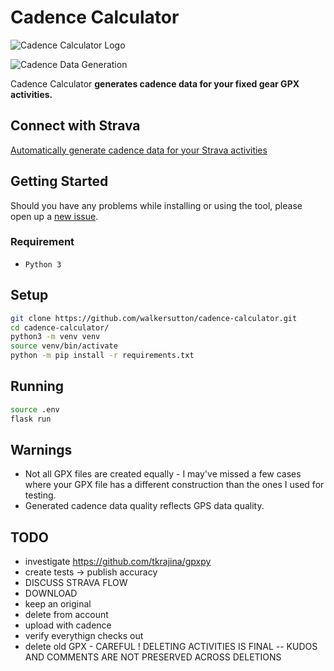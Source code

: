 # Cadence Calculator

![Cadence Calculator Logo](https://i.imgur.com/XCdXTfzt.jpg)

<!-- **Read more about this project [here](https://walkercsutton.com/projects/cadence-calculator/todo).** -->

![Cadence Data Generation](https://i.imgur.com/ThHWdmr.gif)

Cadence Calculator **generates cadence data for your fixed gear GPX activities.**

## Connect with Strava
[Automatically generate cadence data for your Strava activities](https://cadecalc.app)

## Getting Started
Should you have any problems while installing or using the tool, please open up a [new issue](https://github.com/walkersutton/cadence-calculator/issues).

### Requirement
* `Python 3`

## Setup
```sh
git clone https://github.com/walkersutton/cadence-calculator.git
cd cadence-calculator/
python3 -m venv venv
source venv/bin/activate
python -m pip install -r requirements.txt
```

## Running
```sh
source .env
flask run
```

## Warnings
* Not all GPX files are created equally - I may've missed a few cases where your GPX file has a different construction than the ones I used for testing.
* Generated cadence data quality reflects GPS data quality.

## TODO
* investigate https://github.com/tkrajina/gpxpy
* create tests -> publish accuracy
* DISCUSS STRAVA FLOW
* DOWNLOAD
* keep an original
* delete from account
* upload with cadence
* verify everythign checks out
* delete old GPX - CAREFUL ! DELETING ACTIVITIES IS FINAL -- KUDOS AND COMMENTS ARE NOT PRESERVED ACROSS DELETIONS
